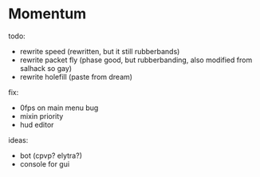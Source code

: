 # Momentum

todo:
- rewrite speed (rewritten, but it still rubberbands)
- rewrite packet fly (phase good, but rubberbanding, also modified from salhack so gay)
- rewrite holefill (paste from dream)

fix:
- 0fps on main menu bug 
- mixin priority
- hud editor

ideas:
- bot (cpvp? elytra?)
- console for gui
